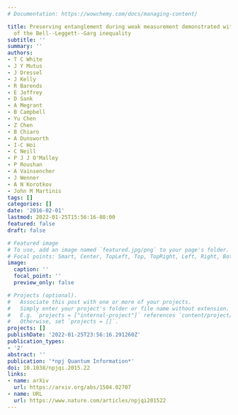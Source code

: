 ```yaml
---
# Documentation: https://wowchemy.com/docs/managing-content/

title: Preserving entanglement during weak measurement demonstrated with a violation
  of the Bell--Leggett--Garg inequality
subtitle: ''
summary: ''
authors:
- T C White
- J Y Mutus
- J Dressel
- J Kelly
- R Barends
- E Jeffrey
- D Sank
- A Megrant
- B Campbell
- Yu Chen
- Z Chen
- B Chiaro
- A Dunsworth
- I-C Hoi
- C Neill
- P J J O'Malley
- P Roushan
- A Vainsencher
- J Wenner
- A N Korotkov
- John M Martinis
tags: []
categories: []
date: '2016-02-01'
lastmod: 2022-01-25T15:56:16-08:00
featured: false
draft: false

# Featured image
# To use, add an image named `featured.jpg/png` to your page's folder.
# Focal points: Smart, Center, TopLeft, Top, TopRight, Left, Right, BottomLeft, Bottom, BottomRight.
image:
  caption: ''
  focal_point: ''
  preview_only: false

# Projects (optional).
#   Associate this post with one or more of your projects.
#   Simply enter your project's folder or file name without extension.
#   E.g. `projects = ["internal-project"]` references `content/project/deep-learning/index.md`.
#   Otherwise, set `projects = []`.
projects: []
publishDate: '2022-01-25T23:56:16.291260Z'
publication_types:
- '2'
abstract: ''
publication: '*npj Quantum Information*'
doi: 10.1038/npjqi.2015.22
links:
- name: arXiv
  url: https://arxiv.org/abs/1504.02707
- name: URL
  url: https://www.nature.com/articles/npjqi201522
---
```

